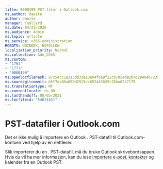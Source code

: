 ```yaml
---
title: 9000199 PST-filer i Outlook.com
ms.author: daeite
author: daeite
manager: joallard
ms.date: 04/21/2020
ms.audience: Admin
ms.topic: article
ms.service: o365-administration
ROBOTS: NOINDEX, NOFOLLOW
localization_priority: Normal
ms.collection: Adm_O365
ms.custom:
- "1761"
- "1771"
- "9000199"
ms.openlocfilehash: 87c54cc1e313dd33e10e94fda9f22cb705ed82b7d29484b723faafb64de89840
ms.sourcegitcommit: b5f7da89a650d2915dc652449623c78be6247175
ms.translationtype: MT
ms.contentlocale: nb-NO
ms.lasthandoff: 08/05/2021
ms.locfileid: "54024431"
---
```

# <a name="pst-data-files-in-outlookcom"></a>PST-datafiler i Outlook.com

Det er ikke mulig å importere en Outlook . PST-datafil til Outlook.com-kontoen ved hjelp av en nettleser.

Slik importerer du en . PST-datafil, må du bruke Outlook skrivebordsappen. Hvis du vil ha mer informasjon, kan du lese [Importere e-post, kontakter](https://support.office.com/article/431a8e9a-f99f-4d5f-ae48-ded54b3440ac?wt.mc_id=Office_Outlook_com_Alchemy) og kalender fra en Outlook PST.